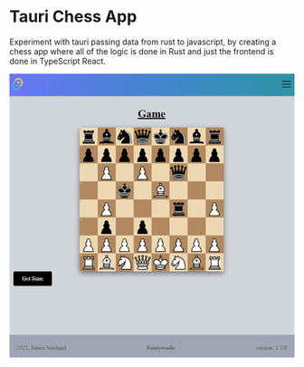 # Tauri Chess App

Experiment with tauri passing data from rust to javascript, by creating a chess app where all of the logic is done in Rust and just the frontend is done in TypeScript React.

![Chess UI](./img/move_logic.gif)